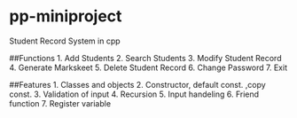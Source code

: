 # pp-miniproject
Student Record System in cpp

##Functions
	1. Add Students
	2. Search Students
	3. Modify Student Record
	4. Generate Markskeet
	5. Delete Student Record
	6. Change Password
	7. Exit
	
##Features
	1. Classes and objects
	2. Constructor, default const. ,copy const.
	3. Validation of input
	4. Recursion
	5. Input handeling
	6. Friend function
	7. Register variable


